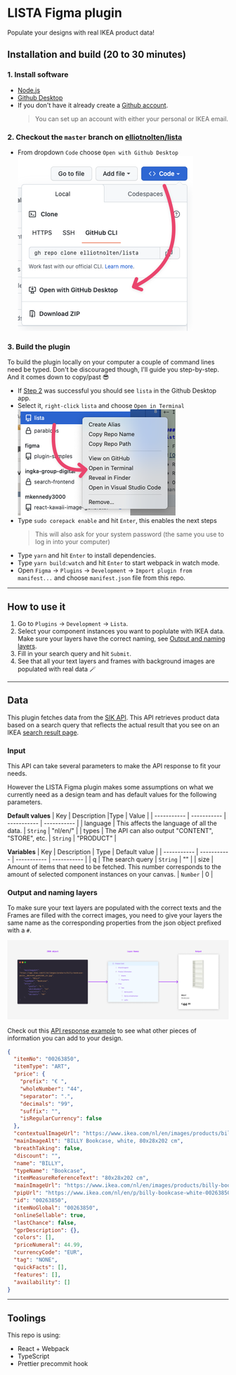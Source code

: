 # LISTA Figma plugin
Populate your designs with real IKEA product data!

## Installation and build (20 to 30 minutes)
### 1. Install software
* [Node.js](https://nodejs.org/en/)
* [Github Desktop](https://docs.github.com/en/desktop/installing-and-configuring-github-desktop/installing-and-authenticating-to-github-desktop/installing-github-desktop)
* If you don't have it already create a [Github account](https://github.com/signup).
  > You can set up an account with either your personal or IKEA email.

### 2. Checkout the `master` branch on [elliotnolten/lista](https://github.com/elliotnolten/lista)
* From dropdown `Code` choose `Open with Github Desktop`
![Where to find "Open with Github Desktop"](images/github-example.png)

### 3. Build the plugin
To build the plugin locally on your computer a couple of command lines need be typed. Don't be discouraged though, I'll guide you step-by-step. And it comes down to copy/past 😎
* If [Step 2](#2-checkout-the-master-branch-on-elliotnoltenlistahttpsgithubcomelliotnoltenlista) was successful you should see `lista` in the Github Desktop app.
* Select it, `right-click` `lista` and choose `Open in Terminal`
![How to "Open Terminal"](images/github-desktop-terminal.png)
* Type `sudo corepack enable` and hit `Enter`, this enables the next steps
  > This will also ask for your system password (the same you use to log in into your computer)
* Type `yarn` and hit `Enter` to install dependencies.
* Type `yarn build:watch` and hit `Enter` to start webpack in watch mode.
* Open `Figma` -> `Plugins` -> `Development` -> `Import plugin from manifest...` and choose `manifest.json` file from this repo.

---

## How to use it
1. Go to `Plugins` -> `Development` -> `Lista`.
2. Select your component instances you want to poplulate with IKEA data. Make sure your layers have the correct naming, see [Output and naming layers](#output-and-naming-layers).
3. Fill in your search query and hit `Submit`.
4. See that all your text layers and frames with background images are populated with real data 🪄

---

## Data
This plugin fetches data from the [SIK API](https://sik-debug-dot-ikea-search-data.ew.r.appspot.com/index.html).
This API retrieves product data based on a search query that reflects the actual result that you see on an IKEA [search result page](https://www.ikea.com/nl/en/search/products/?q=billy).

### Input
This API can take several parameters to make the API response to fit your needs.

However the LISTA Figma plugin makes some assumptions on what we currently need as a design team and has default values for the following parameters.

**Default values**
| Key | Description |Type | Value |
| ----------- | ----------- | ----------- | ----------- |
| language | This affects the language of all the data. | `String` | "nl/en/" |
| types | The API can also output "CONTENT", "STORE", etc. | `String` | "PRODUCT" |

**Variables**
| Key | Description | Type | Default value |
| ----------- | ----------- | ----------- | ----------- |
| q | The search query | `String` | "" |
| size | Amount of items that need to be fetched. This number corresponds to the amount of selected component instances on your canvas. | `Number` | 0 |

### Output and naming layers
To make sure your text layers are populated with the correct texts and the Frames are filled with the correct images, you need to give your layers the same name as the corresponding properties from the json object prefixed with a `#`.

![From JSON object to layer names to populated text layers and frames with image backgrounds.](/images/data-example.png)

Check out this [API response example](https://sik.search.blue.cdtapps.com/nl/en/search-result-page?q=billy&types=PRODUCT) to see what other pieces of information you can add to your design.

```json
{
  "itemNo": "00263850",
  "itemType": "ART",
  "price": {
    "prefix": "€ ",
    "wholeNumber": "44",
    "separator": ".",
    "decimals": "99",
    "suffix": "",
    "isRegularCurrency": false
  },
  "contextualImageUrl": "https://www.ikea.com/nl/en/images/products/billy-bookcase-white__1051924_pe845813_s5.jpg",
  "mainImageAlt": "BILLY Bookcase, white, 80x28x202 cm",
  "breathTaking": false,
  "discount": "",
  "name": "BILLY",
  "typeName": "Bookcase",
  "itemMeasureReferenceText": "80x28x202 cm",
  "mainImageUrl": "https://www.ikea.com/nl/en/images/products/billy-bookcase-white__0625599_pe692385_s5.jpg",
  "pipUrl": "https://www.ikea.com/nl/en/p/billy-bookcase-white-00263850/",
  "id": "00263850",
  "itemNoGlobal": "00263850",
  "onlineSellable": true,
  "lastChance": false,
  "gprDescription": {},
  "colors": [],
  "priceNumeral": 44.99,
  "currencyCode": "EUR",
  "tag": "NONE",
  "quickFacts": [],
  "features": [],
  "availability": []
}
```

---

## Toolings
This repo is using:
* React + Webpack
* TypeScript
* Prettier precommit hook
